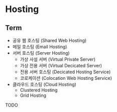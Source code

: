 # Hosting

## Term

- 공유 웹 호스팅 (Shared Web Hosting)
- 메일 호스팅 (Email Hosting)
- 서버 호스팅 (Server Hosting)
  - 가상 사설 서버 (Virtual Private Server)
  - 가상 전용 서버 (Virtual Decicated Server)
  - 전용 서버 호스팅 (Decicated Hosting Service)
  - 코로케이션 (Colocation Web Hosting Service)
- 클라우드 호스팅 (Cloud Hosting)
  - Clustered Hosting
  - Grid Hosting

TODO